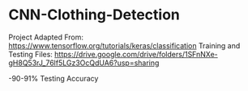 # CNN-Clothing-Detection
Project Adapted From: https://www.tensorflow.org/tutorials/keras/classification
Training and Testing Files: https://drive.google.com/drive/folders/1SFnNXe-gH8Q53rJ_76lf5LGz3OcQdUA6?usp=sharing

-90-91% Testing Accuracy

